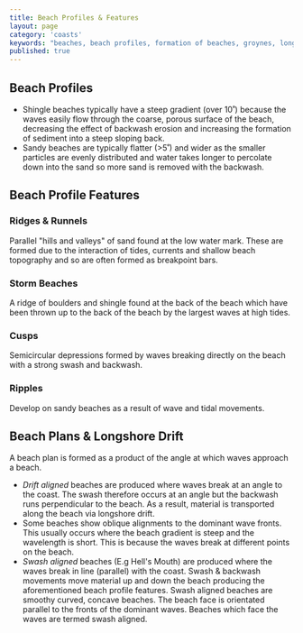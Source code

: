 ```yaml
---
title: Beach Profiles & Features
layout: page
category: 'coasts'
keywords: "beaches, beach profiles, formation of beaches, groynes, longshore drift, longshore drift effect on beaches, features of beaches, "
published: true
---
```


## Beach Profiles

- Shingle beaches typically have a steep gradient (over 10˚) because the waves easily flow through the coarse, porous surface of the beach, decreasing the effect of backwash erosion and increasing the formation of sediment into a steep sloping back. 
- Sandy beaches are typically flatter (>5˚) and wider as the smaller particles are evenly distributed and water takes longer to percolate down into the sand so more sand is removed with the backwash. 

## Beach Profile Features

### Ridges & Runnels

Parallel "hills and valleys" of sand found at the low water mark. These are formed due to the interaction of tides, currents and shallow beach topography and so are often formed as breakpoint bars. 

### Storm Beaches

A ridge of boulders and shingle found at the back of the beach which have been thrown up to the back of the beach by the largest waves at high tides. 

### Cusps

Semicircular depressions formed by waves breaking directly on the beach with a strong swash and backwash. 

### Ripples

Develop on sandy beaches as a result of wave and tidal movements.

## Beach Plans & Longshore Drift

A beach plan is formed as a product of the angle at which waves approach a beach. 

- *Drift aligned* beaches are produced where waves break at an angle to the coast. The swash therefore occurs at an angle but the backwash runs perpendicular to the beach. As a result, material is transported along the beach via longshore drift.
- Some beaches show oblique alignments to the dominant wave fronts. This usually occurs where the beach gradient is steep and the wavelength is short. This is because the waves break at different points on the beach. 
- *Swash aligned* beaches (E.g Hell's Mouth) are produced where the waves break in line (parallel) with the coast. Swash & backwash movements move material up and down the beach producing the aforementioned beach profile features. Swash aligned beaches are smoothy curved, concave beaches. The beach face is orientated parallel to the fronts of the dominant waves. Beaches which face the waves are termed swash aligned. 